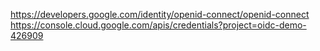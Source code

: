
https://developers.google.com/identity/openid-connect/openid-connect
https://console.cloud.google.com/apis/credentials?project=oidc-demo-426909

